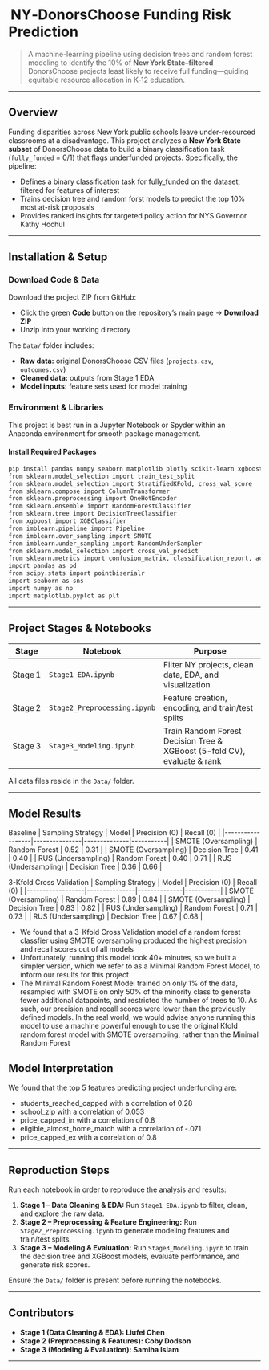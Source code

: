 #  NY‑DonorsChoose Funding Risk Prediction

> A machine-learning pipeline using decision trees and random forest modeling to identify the 10% of **New York State–filtered** DonorsChoose projects least likely to receive full funding—guiding equitable resource allocation in K‑12 education.

---

## Overview

Funding disparities across New York public schools leave under-resourced classrooms at a disadvantage. This project analyzes a **New York State subset** of DonorsChoose data to build a binary classification task (`fully_funded` = 0/1) that flags underfunded projects. Specifically, the pipeline:

- Defines a binary classification task for fully_funded on the dataset, filtered for features of interest
- Trains decision tree and random forst models to predict the top 10% most at-risk proposals
- Provides ranked insights for targeted policy action for NYS Governor Kathy Hochul

---

## Installation & Setup

### Download Code & Data

Download the project ZIP from GitHub:

- Click the green **Code** button on the repository’s main page → **Download ZIP**
- Unzip into your working directory

The `Data/` folder includes:

- **Raw data:** original DonorsChoose CSV files (`projects.csv`, `outcomes.csv`)
- **Cleaned data:** outputs from Stage 1 EDA
- **Model inputs:** feature sets used for model training

### Environment & Libraries

This project is best run in a Jupyter Notebook or Spyder within an Anaconda environment for smooth package management.

#### Install Required Packages

```bash
pip install pandas numpy seaborn matplotlib plotly scikit-learn xgboost
from sklearn.model_selection import train_test_split
from sklearn.model_selection import StratifiedKFold, cross_val_score
from sklearn.compose import ColumnTransformer
from sklearn.preprocessing import OneHotEncoder
from sklearn.ensemble import RandomForestClassifier
from sklearn.tree import DecisionTreeClassifier
from xgboost import XGBClassifier
from imblearn.pipeline import Pipeline
from imblearn.over_sampling import SMOTE
from imblearn.under_sampling import RandomUnderSampler
from sklearn.model_selection import cross_val_predict
from sklearn.metrics import confusion_matrix, classification_report, accuracy_score
import pandas as pd
from scipy.stats import pointbiserialr
import seaborn as sns
import numpy as np
import matplotlib.pyplot as plt
```

---

## &#x20;Project Stages & Notebooks

| Stage   | Notebook                     | Purpose                                                    |
| ------- | ---------------------------- | ---------------------------------------------------------- |
| Stage 1 | `Stage1_EDA.ipynb`           | Filter NY projects, clean data, EDA, and visualization     |
| Stage 2 | `Stage2_Preprocessing.ipynb` | Feature creation, encoding, and train/test splits          |
| Stage 3 | `Stage3_Modeling.ipynb`      | Train Random Forest Decision Tree & XGBoost (5-fold CV), evaluate & rank |

All data files reside in the `Data/` folder.

---

##  Model Results

Baseline
| Sampling Strategy | Model          | Precision (0) | Recall (0) |
|------------------|---------------|--------------|-----------|
| SMOTE (Oversampling) | Random Forest | 0.52         | 0.31      |
| SMOTE (Oversampling) | Decision Tree  | 0.41         | 0.40      |
| RUS (Undersampling)  | Random Forest | 0.40         | 0.71      |
| RUS (Undersampling)  | Decision Tree  | 0.36         | 0.66      |

3-Kfold Cross Validation
| Sampling Strategy | Model          | Precision (0) | Recall (0) |
|------------------|---------------|--------------|-----------|
| SMOTE (Oversampling) | Random Forest | 0.89             |  0.84      |
| SMOTE (Oversampling) | Decision Tree  | 0.83          | 0.82      |
| RUS (Undersampling)  | Random Forest |  0.71             | 0.73      |
| RUS (Undersampling)  | Decision Tree  | 0.67          | 0.68      |


- We found that a 3-Kfold Cross Validation model of a random forest classfier using SMOTE oversampling produced the highest precision and recall scores out of all models
- Unfortunately, running this model took 40+ minutes, so we built a simpler version, which we refer to as a Minimal Random Forest Model, to inform our results for this project
- The Minimal Random Forest Model trained on only 1% of the data, resampled with SMOTE on only 50% of the minority class to generate fewer additional datapoints, and restricted the number of trees to 10. As such, our precision and recall scores were lower than the previously defined models. In the real world, we would advise anyone running this model to use a machine powerful enough to use the original Kfold random forest model with SMOTE oversampling, rather than the Minimal Random Forest

##  Model Interpretation
We found that the top 5 features predicting project underfunding are:
- students_reached_capped with a correlation of 0.28
- school_zip with a correlation of 0.053
- price_capped_in with a correlation of 0.8
- eligible_almost_home_match with a correlation of -.071
- price_capped_ex with a correlation of 0.8
---

## &#x20;Reproduction Steps

Run each notebook in order to reproduce the analysis and results:

1. **Stage 1 – Data Cleaning & EDA:** Run `Stage1_EDA.ipynb` to filter, clean, and explore the raw data.
2. **Stage 2 – Preprocessing & Feature Engineering:** Run `Stage2_Preprocessing.ipynb` to generate modeling features and train/test splits.
3. **Stage 3 – Modeling & Evaluation:** Run `Stage3_Modeling.ipynb` to train the decision tree and XGBoost models, evaluate performance, and generate risk scores.

Ensure the `Data/` folder is present before running the notebooks.

---

## Contributors

- **Stage 1 (Data Cleaning & EDA): Liufei Chen**
- **Stage 2 (Preprocessing & Features): Coby Dodson**
- **Stage 3 (Modeling & Evaluation): Samiha Islam**

---




